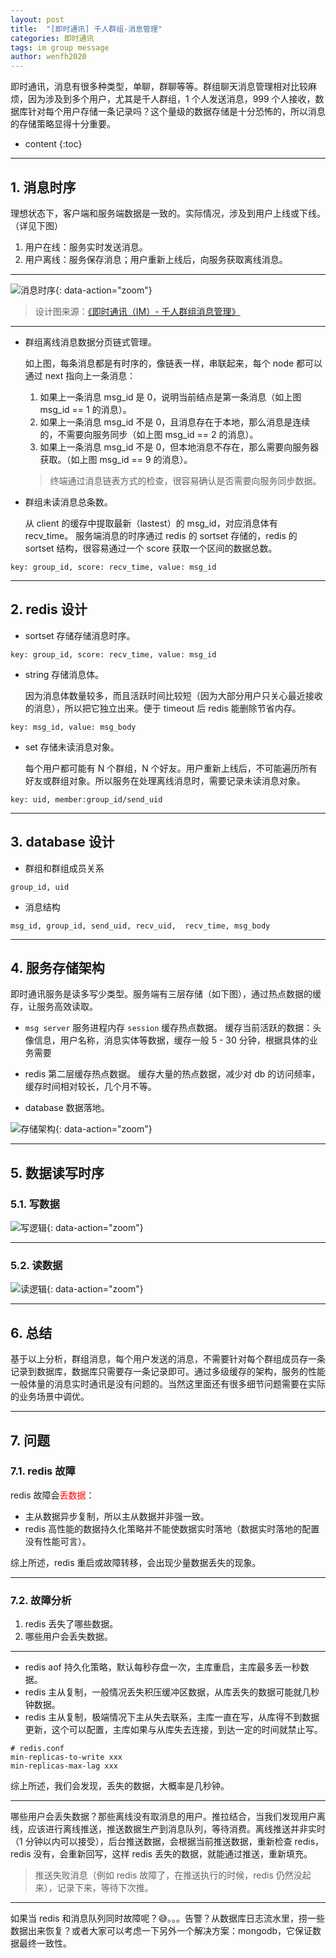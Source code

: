 ```yaml
---
layout: post
title:  "[即时通讯] 千人群组-消息管理"
categories: 即时通讯
tags: im group message
author: wenfh2020
--- 
```


即时通讯，消息有很多种类型，单聊，群聊等等。群组聊天消息管理相对比较麻烦，因为涉及到多个用户，尤其是千人群组，1 个人发送消息，999 个人接收，数据库针对每个用户存储一条记录吗？这个量级的数据存储是十分恐怖的，所以消息的存储策略显得十分重要。



* content
{:toc}

---

## 1. 消息时序

理想状态下，客户端和服务端数据是一致的。实际情况，涉及到用户上线或下线。（详见下图）

1. 用户在线：服务实时发送消息。
2. 用户离线：服务保存消息；用户重新上线后，向服务获取离线消息。

---

![消息时序](/images/2020-02-25-08-14-15.png){: data-action="zoom"}

> 设计图来源：[《即时通讯（IM）- 千人群组消息管理》](https://www.processon.com/apps/5dbb0ac4e4b0ea86c41ca550)

---

* 群组离线消息数据分页链式管理。

   如上图，每条消息都是有时序的，像链表一样，串联起来，每个 node 都可以通过 next 指向上一条消息：
   1. 如果上一条消息 msg_id 是  0，说明当前结点是第一条消息（如上图 msg_id == 1 的消息）。
   2. 如果上一条消息 msg_id 不是 0，且消息存在于本地，那么消息是连续的，不需要向服务同步（如上图 msg_id == 2 的消息）。
   3. 如果上一条消息 msg_id 不是 0，但本地消息不存在，那么需要向服务器获取。（如上图 msg_id == 9 的消息）。
   > 终端通过消息链表方式的检查，很容易确认是否需要向服务同步数据。

* 群组未读消息总条数。

   从 client 的缓存中提取最新（lastest）的 msg_id，对应消息体有 recv_time。
   服务端消息的时序通过 redis 的 sortset 存储的，redis 的 sortset 结构，很容易通过一个 score 获取一个区间的数据总数。

```shell
key: group_id, score: recv_time, value: msg_id
```

---

## 2. redis 设计

* sortset 存储存储消息时序。

```shell
key: group_id, score: recv_time, value: msg_id
```

* string 存储消息体。

  因为消息体数量较多，而且活跃时间比较短（因为大部分用户只关心最近接收的消息），所以把它独立出来。便于 timeout 后 redis 能删除节省内存。

```shell
key: msg_id, value: msg_body
```

* set 存储未读消息对象。

  每个用户都可能有 N 个群组，N 个好友。用户重新上线后，不可能遍历所有好友或群组对象。所以服务在处理离线消息时，需要记录未读消息对象。

```shell
key: uid, member:group_id/send_uid
```

---

## 3. database 设计

* 群组和群组成员关系

```shell
group_id, uid
```

* 消息结构

```shell
msg_id, group_id, send_uid, recv_uid,  recv_time, msg_body
```

---

## 4. 服务存储架构

即时通讯服务是读多写少类型。服务端有三层存储（如下图），通过热点数据的缓存，让服务高效读取。

* `msg server` 服务进程内存 `session` 缓存热点数据。
   缓存当前活跃的数据：头像信息，用户名称，消息实体等数据，缓存一般 5 - 30 分钟，根据具体的业务需要

* redis 第二层缓存热点数据。
   缓存大量的热点数据，减少对 db 的访问频率，缓存时间相对较长，几个月不等。

* database 数据落地。

![存储架构](/images/2020-02-25-08-16-18.png){: data-action="zoom"}

---

## 5. 数据读写时序

### 5.1. 写数据

![写逻辑](/images/2020-02-25-08-16-44.png){: data-action="zoom"}

---

### 5.2. 读数据

![读逻辑](/images/2020-02-25-08-17-14.png){: data-action="zoom"}

---

## 6. 总结

基于以上分析，群组消息，每个用户发送的消息，不需要针对每个群组成员存一条记录到数据库，数据库只需要存一条记录即可。通过多级缓存的架构，服务的性能一般体量的消息实时通讯是没有问题的。当然这里面还有很多细节问题需要在实际的业务场景中调优。

---

## 7. 问题

### 7.1. redis 故障

redis 故障会<font color=red>丢数据</font>：

* 主从数据异步复制，所以主从数据并非强一致。
* redis 高性能的数据持久化策略并不能使数据实时落地（数据实时落地的配置没有性能可言）。

综上所述，redis 重启或故障转移，会出现少量数据丢失的现象。

---

### 7.2. 故障分析

1. redis 丢失了哪些数据。
2. 哪些用户会丢失数据。

---

* redis aof 持久化策略，默认每秒存盘一次，主库重启，主库最多丢一秒数据。
* redis 主从复制，一般情况丢失积压缓冲区数据，从库丢失的数据可能就几秒钟数据。
* redis 主从复制，极端情况下主从失去联系，主库一直在写，从库得不到数据更新，这个可以配置，主库如果与从库失去连接，到达一定的时间就禁止写。

```shell
# redis.conf
min-replicas-to-write xxx
min-replicas-max-lag xxx
```

综上所述，我们会发现，丢失的数据，大概率是几秒钟。

---

哪些用户会丢失数据？那些离线没有取消息的用户。推拉结合，当我们发现用户离线，应该进行离线推送，推送数据生产到消息队列，等待消费。离线推送并非实时（1 分钟以内可以接受），后台推送数据，会根据当前推送数据，重新检查 redis，redis 没有，会重新回写，这样 redis 丢失的数据，就能通过推送，重新填充。

> 推送失败消息（例如 redis 故障了，在推送执行的时候，redis 仍然没起来），记录下来，等待下次推。

---

如果当 redis 和消息队列同时故障呢？😅。。。告警？从数据库日志流水里，捞一些数据出来恢复？或者大家可以考虑一下另外一个解决方案：mongodb，它保证数据最终一致性。
